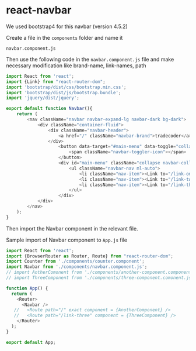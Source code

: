 # react-navbar
We used bootstrap4 for this navbar (version 4.5.2)

Create a file in the `components` folder and name it

`navbar.component.js`

Then use the following code in the `navbar.component.js` file and make necessary modification like brand-name, link-names, path 

```javascript
import React from 'react';
import {Link} from "react-router-dom";
import 'bootstrap/dist/css/bootstrap.min.css';
import 'bootstrap/dist/js/bootstrap.bundle';
import 'jquery/dist/jquery';

export default function Navbar(){
    return (
        <nav className="navbar navbar-expand-lg navbar-dark bg-dark">
            <div className="container-fluid">
                <div className="navbar-header">
                    <a href="/" className="navbar-brand">tradecoder</a>
                </div>
                    <button data-target="#main-menu" data-toggle="collapse" className="navbar-toggler">
                        <span className="navbar-toggler-icon"></span>
                    </button>
                    <div id="main-menu" className="collapse navbar-collapse">
                        <ul className="navbar-nav ml-auto">
                            <li className="nav-item"><Link to="/link-one/" className="nav-link">Link One</Link></li>
                            <li className="nav-item"><Link to="/link-two/" className="nav-link">Link Two</Link></li>
                            <li className="nav-item"><Link to="/link-three/" className="nav-link">Link Three</Link></li>
                        </ul>
                    </div>       
            </div>
        </nav>
    );
}
```

Then import the Navbar component in the relevant file.

Sample import of Navbar component to `App.js` file

```javascript
import React from 'react';
import {BrowserRouter as Router, Route} from "react-router-dom";
import Counter from './components/counter.component';
import Navbar from './components/navbar.component.js';
// import AotherComonent from './components/another-component.component.js';
// import ThreeComponent from './components/three-component.comonent.js';

function App() { 
  return (    
    <Router>
      <Navbar />
   //   <Route path="/" exact component = {AnotherComponent} />
   //   <Route path="/link-three" component = {ThreeComponent} />
    </Router>
  );
}

export default App;

```
